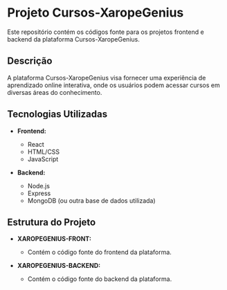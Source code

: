 # Projeto Cursos-XaropeGenius

Este repositório contém os códigos fonte para os projetos frontend e backend da plataforma Cursos-XaropeGenius.

## Descrição

A plataforma Cursos-XaropeGenius visa fornecer uma experiência de aprendizado online interativa, onde os usuários podem acessar cursos em diversas áreas do conhecimento.

## Tecnologias Utilizadas

- **Frontend:**
  - React
  - HTML/CSS
  - JavaScript

- **Backend:**
  - Node.js
  - Express
  - MongoDB (ou outra base de dados utilizada)

## Estrutura do Projeto

- **XAROPEGENIUS-FRONT:**
  - Contém o código fonte do frontend da plataforma.

- **XAROPEGENIUS-BACKEND:**
  - Contém o código fonte do backend da plataforma.


